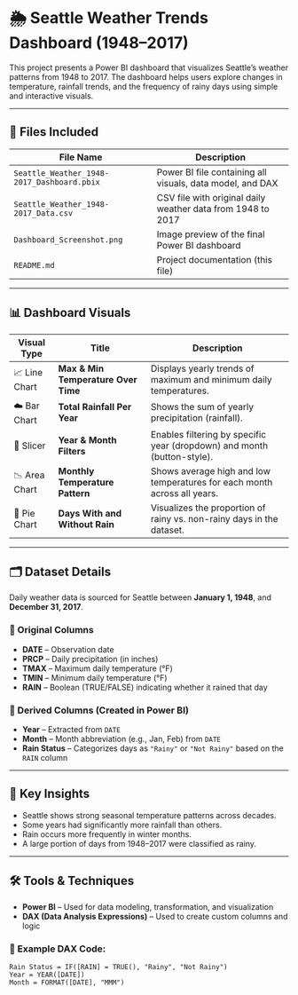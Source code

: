 # 🌦️ Seattle Weather Trends Dashboard (1948–2017)

This project presents a Power BI dashboard that visualizes Seattle’s weather patterns from 1948 to 2017. The dashboard helps users explore changes in temperature, rainfall trends, and the frequency of rainy days using simple and interactive visuals.

---

## 📁 Files Included

| File Name                                  | Description                                                   |
|-------------------------------------------|---------------------------------------------------------------|
| `Seattle_Weather_1948-2017_Dashboard.pbix` | Power BI file containing all visuals, data model, and DAX     |
| `Seattle_Weather_1948-2017_Data.csv`       | CSV file with original daily weather data from 1948 to 2017   |
| `Dashboard_Screenshot.png`                 | Image preview of the final Power BI dashboard                 |
| `README.md`                                | Project documentation (this file)                             |

---

## 📊 Dashboard Visuals

| Visual Type     | Title                            | Description                                                                 |
|------------------|----------------------------------|-----------------------------------------------------------------------------|
| 📈 Line Chart     | **Max & Min Temperature Over Time** | Displays yearly trends of maximum and minimum daily temperatures.           |
| ☁️ Bar Chart      | **Total Rainfall Per Year**        | Shows the sum of yearly precipitation (rainfall).                           |
| 📅 Slicer         | **Year & Month Filters**           | Enables filtering by specific year (dropdown) and month (button-style).     |
| 📉 Area Chart     | **Monthly Temperature Pattern**     | Shows average high and low temperatures for each month across all years.    |
| 🥧 Pie Chart      | **Days With and Without Rain**      | Visualizes the proportion of rainy vs. non-rainy days in the dataset.       |

---

## 🗂️ Dataset Details

Daily weather data is sourced for Seattle between **January 1, 1948**, and **December 31, 2017**.

### 🔹 Original Columns
- **DATE** – Observation date  
- **PRCP** – Daily precipitation (in inches)  
- **TMAX** – Maximum daily temperature (°F)  
- **TMIN** – Minimum daily temperature (°F)  
- **RAIN** – Boolean (TRUE/FALSE) indicating whether it rained that day  

### 🔸 Derived Columns (Created in Power BI)
- **Year** – Extracted from `DATE`  
- **Month** – Month abbreviation (e.g., Jan, Feb) from `DATE`  
- **Rain Status** – Categorizes days as `"Rainy"` or `"Not Rainy"` based on the `RAIN` column  

---

## 📌 Key Insights

- Seattle shows strong seasonal temperature patterns across decades.
- Some years had significantly more rainfall than others.
- Rain occurs more frequently in winter months.
- A large portion of days from 1948–2017 were classified as rainy.

---

## 🛠️ Tools & Techniques

- **Power BI** – Used for data modeling, transformation, and visualization  
- **DAX (Data Analysis Expressions)** – Used to create custom columns and logic  

### 📄 Example DAX Code:
```DAX
Rain Status = IF([RAIN] = TRUE(), "Rainy", "Not Rainy")
Year = YEAR([DATE])
Month = FORMAT([DATE], "MMM")

